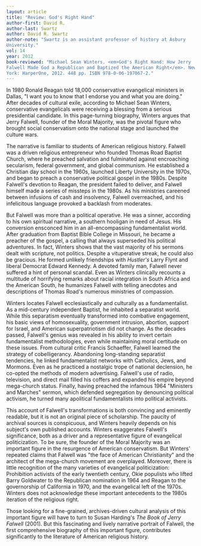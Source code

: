 ```yaml
---
layout: article
title: "Review: God's Right Hand"
author-first: David R.
author-last: Swartz
author: David R. Swartz
author-note: "Swartz is an assistant professor of history at Asbury 
University."
vol: 14
year: 2012
book-reviewed: "Michael Sean Winters. <em>God's Right Hand: How Jerry 
Falwell Made God a Republican and Baptized the American Right</em>. New 
York: HarperOne, 2012. 448 pp. ISBN 978-0-06-197067-2."
---
```


In 1980 Ronald Reagan told 18,000 conservative evangelical ministers in
Dallas, "I want you to know that I endorse you and what you are doing."
After decades of cultural exile, according to Michael Sean Winters,
conservative evangelicals were receiving a blessing from a serious
presidential candidate. In this page-turning biography, Winters argues
that Jerry Falwell, founder of the Moral Majority, was the pivotal
figure who brought social conservatism onto the national stage and
launched the culture wars.

The narrative is familiar to students of American religious history.
Falwell was a driven religious entrepreneur who founded Thomas Road
Baptist Church, where he preached salvation and fulminated against
encroaching secularism, federal government, and global communism. He
established a Christian day school in the 1960s, launched Liberty
University in the 1970s, and began to preach a conservative political
gospel in the 1980s. Despite Falwell's devotion to Reagan, the president
failed to deliver, and Falwell himself made a series of missteps in the
1980s. As his ministries careened between infusions of cash and
insolvency, Falwell overreached, and his infelicitous language provoked
a backlash from moderates.

But Falwell was more than a political operative. He was a sinner,
according to his own spiritual narrative, a southern hooligan in need of
Jesus. His conversion ensconced him in an all-encompassing
fundamentalist world. After graduation from Baptist Bible College in
Missouri, he became a preacher of the gospel, a calling that always
superseded his political adventures. In fact, Winters shows that the
vast majority of his sermons dealt with scripture, not politics. Despite
a vituperative streak, he could also be gracious. He formed unlikely
friendships with *Hustler's* Larry Flynt and liberal Democrat Edward
Kennedy. A devoted family man, Falwell never suffered a hint of personal
scandal. Even as Winters clinically recounts a multitude of horrifying
remarks about racial integration in South Africa and the American South,
he humanizes Falwell with telling anecdotes and descriptions of Thomas
Road's numerous ministries of compassion.

Winters locates Falwell ecclesiastically and culturally as a
fundamentalist. As a mid-century independent Baptist, he inhabited a
separatist world. While this separatism eventually transformed into
combative engagement, his basic views of homosexuality, government
intrusion, abortion, support for Israel, and American superpatriotism
did not change. As the decades passed, Falwell's genius was revealed in
his ability to invert certain fundamentalist methodologies, even while
maintaining moral certitude on these issues. From cultural critic
Francis Schaeffer, Falwell learned the strategy of cobelligerancy.
Abandoning long-standing separatist tendencies, he linked fundamentalist
networks with Catholics, Jews, and Mormons. Even as he practiced a
nostalgic trope of national declension, he co-opted the methods of
modern advertising. Falwell's use of radio, television, and direct mail
filled his coffers and expanded his empire beyond mega-church status.
Finally, having preached the infamous 1964 "Ministers and Marches"
sermon, which defended segregation by denouncing political activism, he
turned many apolitical fundamentalists into political activists.

This account of Falwell's transformations is both convincing and
eminently readable, but it is not an original piece of scholarship. The
paucity of archival sources is conspicuous, and Winters heavily depends
on his subject's own published accounts. Winters exaggerates Falwell's
significance, both as a driver and a representative figure of
evangelical politicization. To be sure, the founder of the Moral
Majority was an important figure in the resurgence of American
conservatism. But Winters' repeated claims that Falwell was "the face of
American Christianity" and the architect of the mega-church movement are
overplayed. Moreover, there is little recognition of the many varieties
of evangelical politicization: Prohibition activists of the early
twentieth century, Okie populists who lifted Barry Goldwater to the
Republican nomination in 1964 and Reagan to the governorship of
California in 1970, and the evangelical left of the 1970s. Winters does
not acknowledge these important antecedents to the 1980s iteration of
the religious right.

Those looking for a fine-grained, archives-driven cultural analysis of
this important figure will have to turn to Susan Harding's *The Book of
Jerry Falwell* (2001). But this fascinating and lively narrative
portrait of Falwell, the first comprehensive biography of this important
figure, contributes significantly to the literature of American
religious history.
